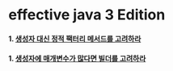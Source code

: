 # effective java 3 Edition

#### 1. [생성자 대신 정적 팩터리 메서드를 고려하라](src/main/java/com/devyu/effectivejava/no1/Main.java)
#### 1. [생성자에 매개변수가 많다면 빌더를 고려하라](src/main/java/com/devyu/effectivejava/no2/Main.java)